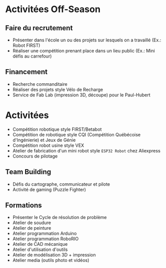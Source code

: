 
# Activitées Off-Season

## Faire du recrutement
- Présenter dans l'école un ou des projets sur lesquels on a travaillé (Ex.: Robot FIRST)
- Réaliser une compétition prenant place dans un lieu public (Ex.: Mini défis au carrefour)

## Financement
- Recherche commanditaire
- Réaliser des projets style Vélo de Recharge
- Service de Fab Lab (impression 3D, découpe) pour le Paul-Hubert

# Activitées
- Compétition robotique style FIRST/Betabot
- Compétition de robotique style CQI (Compétition Québécoise d'Ingénierie) et Jeux de Génie
- Compétition robot usine style VEX
- Atelier de fabrication d'un mini robot style `ESP32 Robot` chez Aliexpress
- Concours de pilotage

## Team Building
- Défis du cartographe, communicateur et pilote
- Activité de gaming (Puzzle Fighter)

## Formations
- Présenter le Cycle de résolution de problème
- Atelier de soudure
- Atelier de peinture
- Atelier programmation Arduino
- Atelier programmation RoboRIO
- Atelier de CAD mécanique
- Atelier d'utilisation d'outils
- Atelier de modélisation 3D + impression
- Atelier media (outils photo et vidéos)
